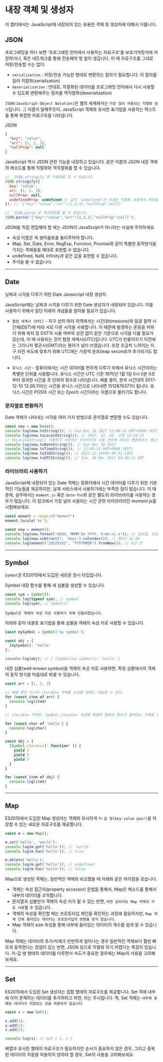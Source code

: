 # 내장 객체 및 생성자
이 챕터에서는 JavaScript에 내장되어 있는 유용한 객체 및 생성자에 대해서 다룹니다.

## JSON

프로그래밍을 하다 보면 '프로그래밍 언어에서 사용하는 자료구조'를 보조기억장치에 저장하거나, 혹은 네트워크를 통해 전송해야 할 일이 생깁니다. 이 때 자료구조를 그대로 저장/전송할 수는 없다.

- `serialization` : 저장/전송 가능한 형태로 변환하는 절차가 필요합니다. 이 절차를 일러 직렬화(serialization)
- `deserialization` : 반대로, 직렬화된 데이터를 프로그래밍 언어에서 다시 사용할 수 있도록 변환해주는 절차를 역직렬화(deserialization)

`JSON(JavaScript Object Notation)`은 웹의 세계에서는 `가장 많이 사용되는 직렬화 형식`입니다. 그 이름이 말해주듯이, JavaScript 객체와 유사한 표기법을 사용하는 텍스트를 통해 복잡한 자료구조를 나타냅니다.

JSON
```json
{
  "key": "value",
  "arr": [1, 2, 3],
  "nullProp": null
}
```

JavaScript 역시 JSON 관련 기능을 내장하고 있습니다. 같은 이름의 JSON 내장 객체의 메소드를 통해 직렬화와 역직렬화를 할 수 있습니다.

```js
// `JSON.stringify`로 직렬화를 할 수 있습니다.
JSON.stringify({
  key: 'value',
  arr: [1, 2, 3],
  nullProp: null,
  undefinedProp: undefined // 값이 `undefined`인 속성은 직렬화 과정에서 제외됩니다.
}); // '{"key":"value","arr":[1,2,3],"nullProp":null}'

// `JSON.parse`로 역직렬화를 할 수 있습니다.
JSON.parse('{"key":"value","arr":[1,2,3],"nullProp":null}');
```

JSON을 직접 편집해야 할 때는 JSON이 JavaScript가 아니라는 사실에 주의하세요.

- 속성 이름은 꼭 쌍따옴표를 둘러주어야 합니다.
- Map, Set, Date, Error, RegExp, Function, Promise와 같이 특별한 동작방식을 가지는 객체들을 제대로 표현할 수 없습니다.
- undefined, NaN, Infinity과 같은 값을 표현할 수 없습니다.
- 주석을 쓸 수 없습니다.

---

## Date

날짜과 시각을 다루기 위한 Date Javascript 내장 생성자.

JavaScript에는 날짜과 시각을 다루기 위한 Date 생성자가 내장되어 있습니다. 이를 사용하기 위해서 일단 아래의 개념들을 알아둘 필요가 있습니다.

- `협정 세계시 (UTC)` - 지구 상의 여러 지역에서는 시간대(timezone)와 일광 절약 시간제(DST)에 따라 서로 다른 시각을 사용합니다. 이 때문에 발생하는 혼동을 피하기 위해 위치 및 DST의 사용 여부와 상관 없이 같은 기준으로 시각을 다룰 필요가 있는데, 이 때 사용되는 것이 협정 세계시(UTC)입니다. UTC가 만들어지기 이전에는 그리니치 평균시(GMT)라는 용어가 널리 쓰였습니다. 또한 조금씩 느려지는 지구 자전 속도에 맞추기 위해 UTC에는 가끔씩 윤초(leap second)가 추가되기도 합니다.

- `유닉스 시간` - 컴퓨터에서는 시간 데이터를 편하게 다루기 위해서 유닉스 시간이라는 특별한 단위를 사용합니다. 유닉스 시간은 UTC 기준 1970년 1월 1일 0시 0분 0초부터 경과한 시간을 초 단위의 정수로 나타냅니다. 예를 들어, 한국 시간대의 2017-12-10 12:26:11라는 시간을 유닉스 시간으로 나타내면 1512876371이 됩니다. 유닉스 시간은 POSIX 시간 또는 Epoch 시간이라는 이름으로 불리기도 합니다.


### 문자열로 변환하기
Date 객체가 나타내는 시각을 여러 가지 방법으로 문자열로 변환할 수도 있습니다.

```js
const now = new Date();
console.log(now.toString()); // Sun Dec 10 2017 12:49:31 GMT+0900 (KST)
console.log(now.toLocaleString()); // 2017. 12. 10. 오후 12:49:31
// toLocaleString() 사용자가 사용하는 브라우저의 사용 언어에 따라서 변환해주는 메소드
console.log(now.toDateString()); // Sun Dec 10 2017
console.log(now.toTimeString()); // 12:49:31 GMT+0900 (KST)
console.log(now.toISOString()); // 2017-12-10T03:49:31.145Z
console.log(now.toUTCString()); // Sun, 10 Dec 2017 03:49:31 GMT
```

### 라이브러리 사용하기
JavaScript에 내장되어 있는 Date 객체는 컴퓨터에서 시간 데이터를 다루기 위한 기본적인 기능들을 제공하지만, 실제 서비스에서 사용하기에는 부족한 점이 많습니다. 이 때문에, 실무에서는 `moment.js` 혹은 `date-fns`와 같은 별도의 라이브러리를 사용하는 경우가 많습니다. 이 링크에서 가장 널리 사용되는 시간 관련 라이브러리인 moment.js를 시험해보세요.

```js
const moment = require("moment")
moment.locale('ko');

const now = moment();
console.log(now.format("dddd, MMMM Do YYYY, h:mm:ss a")); // 일요일, 12월 10일 2017, 1:02:42 오후
console.log(now.subtract(7, 'days').calendar()); // 2017.12.03
console.log(moment("20120101", "YYYYMMDD").fromNow()); // 6년 전
```
---

## Symbol
`Symbol`은 ES2015에서 도입된 새로운 원시 타입입니다.

Symbol 내장 함수를 통해 새 심볼을 생성할 수 있습니다.

```js
const sym = Symbol();
console.log(typeof sym); // symbol
console.log(sym); // Symbol()
```

`Symbol은 객체의 속성 키로 사용하기 위해 만들어졌습니다.`

아래와 같이 대괄호 표기법을 통해 심볼을 객체의 속성 키로 사용할 수 있습니다.

```js
const mySymbol = Symbol('my symbol');

const obj = {
  [mySymbol]: 'hello'
};

console.log(obj); // { [Symbol(my symbol)]: 'hello' }
```

내장 심볼(well-known symbol)을 객체의 속성 키로 사용하면, 특정 상황에서의 객체의 동작 방식을 마음대로 바꿀 수 있습니다.

```js
const arr = [1, 2, 3]

// 배열 뿐만 아니라 iterable 객체를 순회할 때에도 사용할 수 있다.
for (const item of arr) {
  console.log(item)
}

// iterable 객체란, Symbol.iterator 속성에 특별한 형태의 함수가 들어있는 객체를 말한다.

for (const char of 'hello') {
  console.log(char)
}

const obj = {
  [Symbol.iterator]: function* () {
    yield 1
    yield 2
    yield 3
  }
}

for (const item of obj) {
  console.log(item)
}
```
---

## Map

ES2015에서 도입된 Map 생성자는 객체와 유사하게 `키-값 쌍(key-value pair)`을 저장할 수 있는 새로운 자료구조를 제공합니다.

```js
const m = new Map();

m.set('hello', 'world');
console.log(m.get('hello')); // 'world'
console.log(m.has('hello')); // true

m.delete('hello');
console.log(m.get('hello')); // undefined
console.log(m.has('hello')); // false
```

Map으로 생성된 객체는, 일반적인 객체와 비교했을 때 아래와 같은 차이점을 갖습니다.

- 객체는 속성 접근자(property accessor) 문법을 통해서, Map은 메소드를 통해서 내부의 데이터를 조작합니다.
- 문자열과 심볼만이 객체의 속성 키가 될 수 있는 반면, `어떤 값이라도 Map 객체의 키로 사용`될 수 있습니다.
- 객체의 속성을 확인할 때는 프로토타입 체인을 확인하는 과정에 필요하지만, `Map 객체 안에 들어있는 데이터는 프로토타입의 영향을 받지 않습니다`.
- Map 객체의 size 속성을 통해 내부에 들어있는 데이터의 개수를 쉽게 알 수 있습니다.

Map 객체는 데이터의 추가/삭제가 빈번하게 일어나는 경우 일반적인 객체보다 훨씬 빠르게 동작한다는 장점이 있는 반면, JSON 등으로 직렬화 하기 어렵다는 특징이 있습니다. 키-값 쌍 형태의 데이터를 다루면서 속도가 중요한 경우에는 Map의 사용을 고려해보세요.

---

## Set

ES2015에서 도입된 Set 생성자는 집합 형태의 자료구조를 제공합니다. Set 객체 내부에 이미 존재하는 데이터를 추가하려고 하면, 이는 무시됩니다. 즉, Set 객체는 `내부에 중복된 데이터가 저장되는 것을 허용하지 않습니다`
```js
const s = new Set();

s.add(1);
s.add(1);
s.add(2);

console.log(s); // Set { 1, 2 }
```
배열과 유사한 형태의 자료구조가 필요하지만 순서가 중요하지 않은 경우, 그리고 중복된 데이터의 저장을 허용하지 않아야 할 경우, Set의 사용을 고려해보세요.